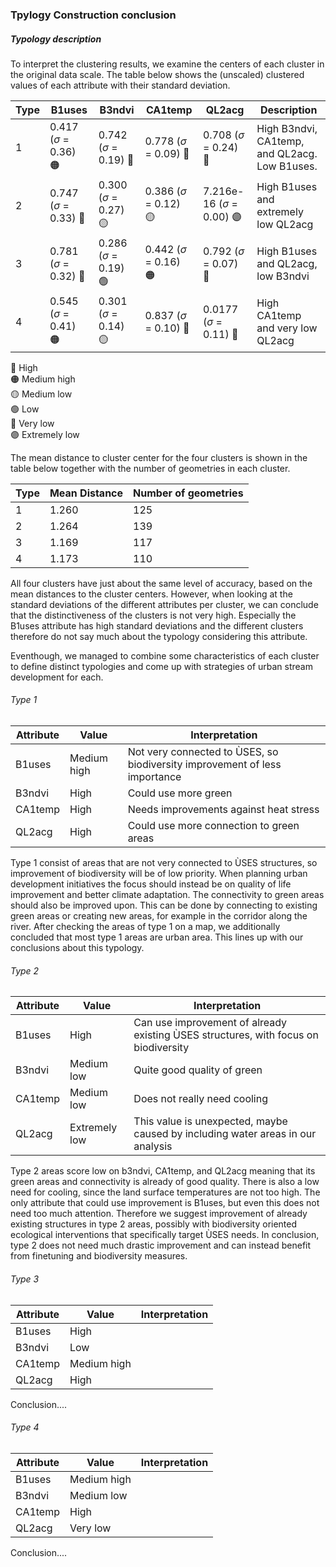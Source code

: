 ### Tpylogy Construction conclusion

##### Typology description

<!-- 🔴 🟠 🟡 🟢 🔵 🟣 -->

To interpret the clustering results, we examine the centers of each cluster in the original data scale. The table below shows the (unscaled) clustered values of each attribute with their standard deviation.

| Type | B1uses | B3ndvi | CA1temp | QL2acg | Description |
|------------|------------|------------|------------|------------|------------|
| 1 | 0.417 ($\sigma$ = 0.36) 🟠 | 0.742 ($\sigma$ = 0.19) 🔴 | 0.778 ($\sigma$ = 0.09) 🔴 | 0.708 ($\sigma$ = 0.24) 🔴 | High B3ndvi, CA1temp, and QL2acg. Low B1uses. |
| 2 | 0.747 ($\sigma$ = 0.33) 🔴 | 0.300 ($\sigma$ = 0.27) 🟡 | 0.386 ($\sigma$ = 0.12) 🟡 | 7.216e-16 ($\sigma$ = 0.00) 🟣 | High B1uses and extremely low QL2acg |
| 3 | 0.781 ($\sigma$ = 0.32) 🔴 | 0.286 ($\sigma$ = 0.19) 🟢 | 0.442 ($\sigma$ = 0.16) 🟠 | 0.792 ($\sigma$ = 0.07) 🔴 | High B1uses and QL2acg, low B3ndvi |
| 4 | 0.545 ($\sigma$ = 0.41) 🟠 | 0.301 ($\sigma$ = 0.14) 🟡 | 0.837 ($\sigma$ = 0.10) 🔴 | 0.0177 ($\sigma$ = 0.11) 🔵 | High CA1temp and very low QL2acg |

🔴 High\
🟠 Medium high\
🟡 Medium low\
🟢 Low\
🔵 Very low\
🟣 Extremely low

The mean distance to cluster center for the four clusters is shown in the table below together with the number of geometries in each cluster. 

| Type | Mean Distance | Number of geometries | 
|------|---------------|----------------------|
| 1    | 1.260         | 125                  |
| 2    | 1.264         | 139                  |
| 3    | 1.169         | 117                  |
| 4    | 1.173         | 110                  |

All four clusters have just about the same level of accuracy, based on the mean distances to the cluster centers. However, when looking at the standard deviations of the different attributes per cluster, we can conclude that the distinctiveness of the clusters is not very high. Especially the B1uses attribute has high standard deviations and the different clusters therefore do not say much about the typology considering this attribute. 

Eventhough, we managed to combine some characteristics of each cluster to define distinct typologies and come up with strategies of urban stream development for each. 

###### Type 1 
| Attribute | Value       | Interpretation | 
|-----------|-------------|----------------|
| B1uses    | Medium high | Not very connected to ÙSES, so biodiversity improvement of less importance |
| B3ndvi    | High        | Could use more green |
| CA1temp   | High        | Needs improvements against heat stress |
| QL2acg    | High        | Could use more connection to green areas |

Type 1 consist of areas that are not very connected to ÙSES structures, so improvement of biodiversity will be of low priority. When planning urban development initiatives the focus should instead be on quality of life improvement and better climate adaptation. The connectivity to green areas should also be improved upon. This can be done by connecting to existing green areas or creating new areas, for example in the corridor along the river. After checking the areas of type 1 on a map, we additionally concluded that most type 1 areas are urban area. This lines up with our conclusions about this typology. 


###### Type 2
| Attribute | Value         | Interpretation | 
|-----------|---------------|----------------|
| B1uses    | High          | Can use improvement of already existing ÙSES structures, with focus on biodiversity |
| B3ndvi    | Medium low    | Quite good quality of green |
| CA1temp   | Medium low    | Does not really need cooling |
| QL2acg    | Extremely low | This value is unexpected, maybe caused by including water areas in our analysis |

Type 2 areas score low on b3ndvi, CA1temp, and QL2acg meaning that its green areas and connectivity is already of good quality. There is also a low need for cooling, since the land surface temperatures are not too high. The only attribute that could use improvement is B1uses, but even this does not need too much attention. Therefore we suggest improvement of already existing structures in type 2 areas, possibly with biodiversity oriented ecological interventions that specifically target ÙSES needs. In conclusion, type 2 does not need much drastic improvement and can instead benefit from finetuning and biodiversity measures. 


###### Type 3
| Attribute | Value        | Interpretation | 
|-----------|--------------|----------------|
| B1uses    | High         |  |
| B3ndvi    | Low          | |
| CA1temp   | Medium high  | |
| QL2acg    | High         | |

Conclusion....


###### Type 4
| Attribute | Value       | Interpretation | 
|-----------|-------------|----------------|
| B1uses    | Medium high | |
| B3ndvi    | Medium low  | |
| CA1temp   | High        | |
| QL2acg    | Very low    | |

Conclusion....


